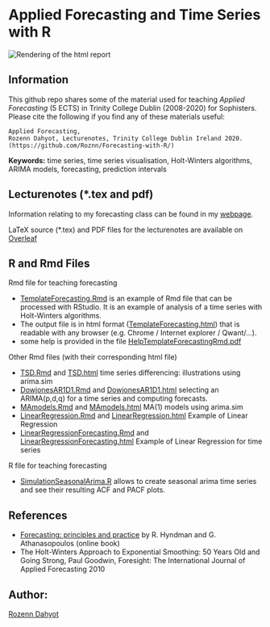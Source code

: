 # Applied Forecasting and Time Series with R

![Rendering of the html report](ImageIllustrationGithub.png)

## Information

This github repo shares some of the material used for teaching *Applied Forecasting* (5 ECTS) in Trinity College Dublin (2008-2020) for Sophisters.
Please cite the following if you find any of these materials useful:

```
Applied Forecasting, 
Rozenn Dahyot, Lecturenotes, Trinity College Dublin Ireland 2020. 
(https://github.com/Roznn/Forecasting-with-R/)
```

**Keywords:** time series, time series visualisation, Holt-Winters algorithms, ARIMA models, forecasting, prediction intervals

## Lecturenotes (*.tex and pdf)

Information relating to my forecasting class can be found in my [webpage](https://www.scss.tcd.ie/Rozenn.Dahyot/RzDSTU33010.html).

LaTeX source (*.tex) and PDF files for the lecturenotes are available on [Overleaf](https://www.overleaf.com/read/xyvmdnrgzjct) 

## R and Rmd Files 

Rmd file for teaching forecasting 
* [TemplateForecasting.Rmd](TemplateForecasting.Rmd) is an example of Rmd file that can be processed with RStudio. It is an example of analysis of a time series with Holt-Winters algorithms.  
* The output file is in html format ([TemplateForecasting.html](TemplateForecasting.html)) that is readable with any browser (e.g. Chrome / Internet explorer / Qwant/...).
* some help is provided in the file [HelpTemplateForecastingRmd.pdf](HelpTemplateForecastingRmd.pdf)

Other Rmd files (with their corresponding html file)
* [TSD.Rmd](TSD.Rmd) and [TSD.html](TSD.html)   time series differencing:  illustrations using arima.sim 
* [DowjonesAR1D1.Rmd](DowjonesAR1D1.Rmd) and [DowjonesAR1D1.html](DowjonesAR1D1.html)  selecting an ARIMA(p,d,q) for  a time series and computing forecasts.
* [MAmodels.Rmd](MAmodels.Rmd) and [MAmodels.html](MAmodels.html) MA(1) models using arima.sim
* [LinearRegression.Rmd](LinearRegression.Rmd) and [LinearRegression.html](LinearRegression.html) Example of Linear Regression
* [LinearRegressionForecasting.Rmd](LinearRegressionForecasting.Rmd) and [LinearRegressionForecasting.html](LinearRegressionForecasting.html) Example of Linear Regression for time series 

R file for teaching forecasting 
* [SimulationSeasonalArima.R](SimulationSeasonalArima.R) allows to create seasonal arima time series and see their resulting ACF and PACF plots. 

## References

* [Forecasting: principles and practice](http://otexts.com/fpp/) by R. Hyndman and G. Athanasopoulos (online book)
*  The Holt-Winters Approach to Exponential Smoothing: 50 Years Old and Going Strong, Paul Goodwin,  Foresight: The International Journal of Applied Forecasting 2010 

## Author: 
[Rozenn Dahyot](https://roznn.github.io/)

